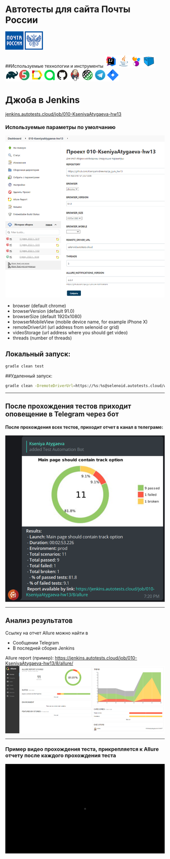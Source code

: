 # Автотесты для сайта Почты России
![Intelij_IDEA](img/icons/ПочтаРоссии.png)

##Используемые технологии и инструменты
![Intelij_IDEA](img/icons/Intelij_IDEA.png)![Java](img/icons/Java.png)![Selenide](img/icons/Selenide.png)![Selenoid](img/icons/Selenoid.png)![Gradle](img/icons/Gradle.png)![JUnit5](img/icons/JUnit5.png)![Allure Report](img/icons/Allure_Report.png)![AllureTestOps](img/icons/AllureTestOps.png)![Github](img/icons/Github.png)![Jenkins](img/icons/Jenkins.png)![Rest-Assured](img/icons/Rest-Assured.png)![Telegram](img/icons/Telegram.png)![Jira](img/icons/Jira.png)

# Джоба в Jenkins 
<a target="_blank" href="jenkins.autotests.cloud/job/010-KseniyaAtygaeva-hw13">jenkins.autotests.cloud/job/010-KseniyaAtygaeva-hw13</a>

### Используемые параметры по умолчанию

![Jenkins](./img/Jenkins.png)

* browser (default chrome)
* browserVersion (default 91.0)
* browserSize (default 1920x1080)
* browserMobileView (mobile device name, for example iPhone X)
* remoteDriverUrl (url address from selenoid or grid)
* videoStorage (url address where you should get video)
* threads (number of threads)

## Локальный запуск:
```bash
gradle clean test
```

##Удаленный запуск:
```bash
gradle clean -DremoteDriverUrl=https://%s:%s@selenoid.autotests.cloud/wd/hub/ -DvideoStorage=https://selenoid.autotests.cloud/video/ -Dthreads=1 test
```
___
## После прохождения тестов приходит оповещение в Telegram через бот 

#### После прохождения всех тестов, приходит отчет в канал в телеграме:
![Telegram](img/Telegram.png)

---
## Анализ результатов
Ссылку на отчет Allure можно найти в 
* Сообщении Telegram
* В последней сборке Jenkins

Allure report (пример):
<a target="_blank" href="https://jenkins.autotests.cloud/job/010-KseniyaAtygaeva-hw13/8/allure/">https://jenkins.autotests.cloud/job/010-KseniyaAtygaeva-hw13/8/allure/</a>
![Allure](img/Allure_jenkins.png)

---
### Пример видео прохождения теста, прикрепляется к Allure отчету после каждого прохождения теста

![video](./img/selenoid_gif.gif)
